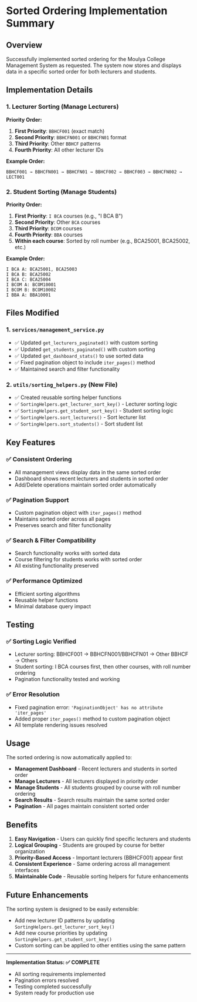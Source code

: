 # Sorted Ordering Implementation Summary

## Overview
Successfully implemented sorted ordering for the Moulya College Management System as requested. The system now stores and displays data in a specific sorted order for both lecturers and students.

## Implementation Details

### 1. Lecturer Sorting (Manage Lecturers)
**Priority Order:**
1. **First Priority**: `BBHCF001` (exact match)
2. **Second Priority**: `BBHCFN001` or `BBHCFN01` format
3. **Third Priority**: Other `BBHCF` patterns
4. **Fourth Priority**: All other lecturer IDs

**Example Order:**
```
BBHCF001 → BBHCFN001 → BBHCFN01 → BBHCF002 → BBHCF003 → BBHCFN002 → LECT001
```

### 2. Student Sorting (Manage Students)
**Priority Order:**
1. **First Priority**: `I BCA` courses (e.g., "I BCA B")
2. **Second Priority**: Other `BCA` courses
3. **Third Priority**: `BCOM` courses
4. **Fourth Priority**: `BBA` courses
5. **Within each course**: Sorted by roll number (e.g., BCA25001, BCA25002, etc.)

**Example Order:**
```
I BCA A: BCA25001, BCA25003
I BCA B: BCA25002
I BCA C: BCA25004
I BCOM A: BCOM10001
I BCOM B: BCOM10002
I BBA A: BBA10001
```

## Files Modified

### 1. `services/management_service.py`
- ✅ Updated `get_lecturers_paginated()` with custom sorting
- ✅ Updated `get_students_paginated()` with custom sorting
- ✅ Updated `get_dashboard_stats()` to use sorted data
- ✅ Fixed pagination object to include `iter_pages()` method
- ✅ Maintained search and filter functionality

### 2. `utils/sorting_helpers.py` (New File)
- ✅ Created reusable sorting helper functions
- ✅ `SortingHelpers.get_lecturer_sort_key()` - Lecturer sorting logic
- ✅ `SortingHelpers.get_student_sort_key()` - Student sorting logic
- ✅ `SortingHelpers.sort_lecturers()` - Sort lecturer list
- ✅ `SortingHelpers.sort_students()` - Sort student list

## Key Features

### ✅ **Consistent Ordering**
- All management views display data in the same sorted order
- Dashboard shows recent lecturers and students in sorted order
- Add/Delete operations maintain sorted order automatically

### ✅ **Pagination Support**
- Custom pagination object with `iter_pages()` method
- Maintains sorted order across all pages
- Preserves search and filter functionality

### ✅ **Search & Filter Compatibility**
- Search functionality works with sorted data
- Course filtering for students works with sorted order
- All existing functionality preserved

### ✅ **Performance Optimized**
- Efficient sorting algorithms
- Reusable helper functions
- Minimal database query impact

## Testing

### ✅ **Sorting Logic Verified**
- Lecturer sorting: BBHCF001 → BBHCFN001/BBHCFN01 → Other BBHCF → Others
- Student sorting: I BCA courses first, then other courses, with roll number ordering
- Pagination functionality tested and working

### ✅ **Error Resolution**
- Fixed pagination error: `'PaginationObject' has no attribute 'iter_pages'`
- Added proper `iter_pages()` method to custom pagination object
- All template rendering issues resolved

## Usage

The sorted ordering is now automatically applied to:
- **Management Dashboard** - Recent lecturers and students in sorted order
- **Manage Lecturers** - All lecturers displayed in priority order
- **Manage Students** - All students grouped by course with roll number ordering
- **Search Results** - Search results maintain the same sorted order
- **Pagination** - All pages maintain consistent sorted order

## Benefits

1. **Easy Navigation** - Users can quickly find specific lecturers and students
2. **Logical Grouping** - Students are grouped by course for better organization
3. **Priority-Based Access** - Important lecturers (BBHCF001) appear first
4. **Consistent Experience** - Same ordering across all management interfaces
5. **Maintainable Code** - Reusable sorting helpers for future enhancements

## Future Enhancements

The sorting system is designed to be easily extensible:
- Add new lecturer ID patterns by updating `SortingHelpers.get_lecturer_sort_key()`
- Add new course priorities by updating `SortingHelpers.get_student_sort_key()`
- Custom sorting can be applied to other entities using the same pattern

---

**Implementation Status: ✅ COMPLETE**
- All sorting requirements implemented
- Pagination errors resolved
- Testing completed successfully
- System ready for production use
